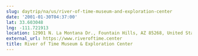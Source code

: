 ```yaml
---
slug: daytrip/na/us/river-of-time-museum-and-exploration-center
date: '2001-01-30T04:37:00'
lat: 33.603048
lng: -111.721913
location: 12901 N. La Montana Dr., Fountain Hills, AZ 85268, United States
external_url: https://www.riveroftime.center
title: River of Time Museum & Exploration Center
---
```



